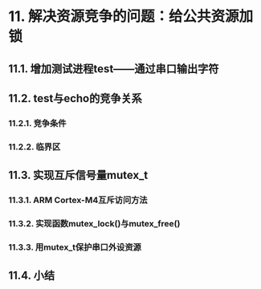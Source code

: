 # 11. 解决资源竞争的问题：给公共资源加锁
## 11.1. 增加测试进程test——通过串口输出字符
## 11.2. test与echo的竞争关系
### 11.2.1. 竞争条件
### 11.2.2. 临界区
## 11.3. 实现互斥信号量mutex\_t
### 11.3.1. ARM Cortex-M4互斥访问方法
### 11.3.2. 实现函数mutex\_lock()与mutex\_free()
### 11.3.3. 用mutex\_t保护串口外设资源
## 11.4. 小结
 
